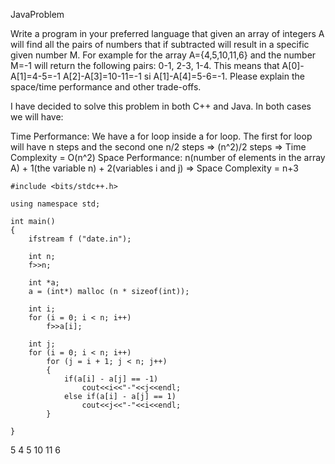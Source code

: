 JavaProblem

Write a program in your preferred language that given an array of integers A will find all the pairs of numbers that if subtracted will result in a specific given number M. For example for the array A={4,5,10,11,6} and the number M=-1 will return the following pairs: 0-1, 2-3, 1-4. This means that A[0]-A[1]=4-5=-1 A[2]-A[3]=10-11=-1 si A[1]-A[4]=5-6=-1. Please explain the space/time performance and other trade-offs.

I have decided to solve this problem in both C++ and Java. In both cases we will have:

Time Performance: We have a for loop inside a for loop. The first for loop will have n steps and the second one n/2 steps => (n^2)/2 steps => Time Complexity = O(n^2)
Space Performance: n(number of elements in the array A) + 1(the variable n) + 2(variables i and j) => Space Complexity = n+3

	#include <bits/stdc++.h>
	
	using namespace std;
	
	int main()
	{
	    ifstream f ("date.in");
	
	    int n;
	    f>>n;
	
	    int *a;
	    a = (int*) malloc (n * sizeof(int));
	
	    int i;
	    for (i = 0; i < n; i++)
	        f>>a[i];
	
	    int j;
	    for (i = 0; i < n; i++)
	        for (j = i + 1; j < n; j++)
	        {
	            if(a[i] - a[j] == -1)
	                cout<<i<<"-"<<j<<endl;
	            else if(a[i] - a[j] == 1)
	                cout<<j<<"-"<<i<<endl;
	        }
	
	}

5
4 5 10 11 6